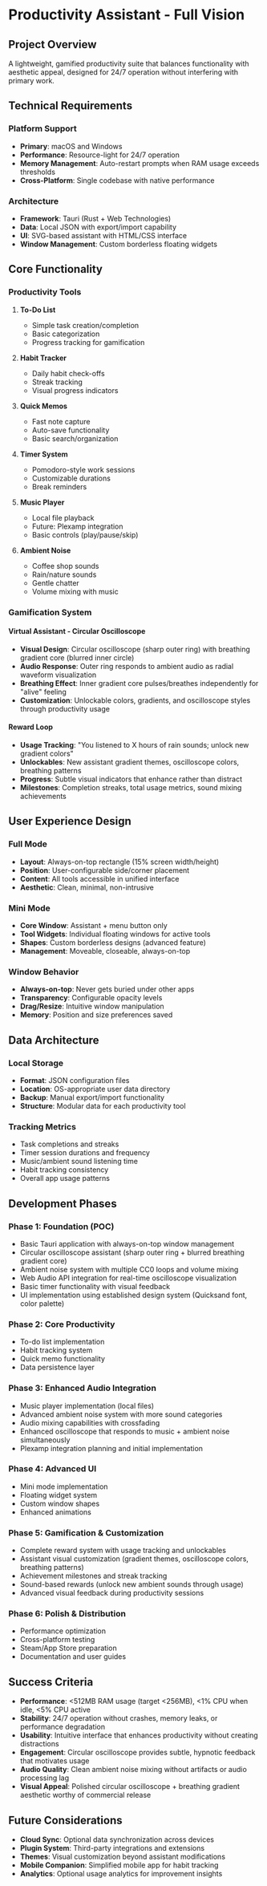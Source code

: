 # Productivity Assistant - Full Vision

## Project Overview
A lightweight, gamified productivity suite that balances functionality with aesthetic appeal, designed for 24/7 operation without interfering with primary work.

## Technical Requirements

### Platform Support
- **Primary**: macOS and Windows
- **Performance**: Resource-light for 24/7 operation
- **Memory Management**: Auto-restart prompts when RAM usage exceeds thresholds
- **Cross-Platform**: Single codebase with native performance

### Architecture
- **Framework**: Tauri (Rust + Web Technologies)
- **Data**: Local JSON with export/import capability
- **UI**: SVG-based assistant with HTML/CSS interface
- **Window Management**: Custom borderless floating widgets

## Core Functionality

### Productivity Tools
1. **To-Do List**
   - Simple task creation/completion
   - Basic categorization
   - Progress tracking for gamification

2. **Habit Tracker**
   - Daily habit check-offs
   - Streak tracking
   - Visual progress indicators

3. **Quick Memos**
   - Fast note capture
   - Auto-save functionality
   - Basic search/organization

4. **Timer System**
   - Pomodoro-style work sessions
   - Customizable durations
   - Break reminders

5. **Music Player**
   - Local file playback
   - Future: Plexamp integration
   - Basic controls (play/pause/skip)

6. **Ambient Noise**
   - Coffee shop sounds
   - Rain/nature sounds
   - Gentle chatter
   - Volume mixing with music

### Gamification System

#### Virtual Assistant - Circular Oscilloscope
- **Visual Design**: Circular oscilloscope (sharp outer ring) with breathing gradient core (blurred inner circle)
- **Audio Response**: Outer ring responds to ambient audio as radial waveform visualization
- **Breathing Effect**: Inner gradient core pulses/breathes independently for "alive" feeling
- **Customization**: Unlockable colors, gradients, and oscilloscope styles through productivity usage

#### Reward Loop
- **Usage Tracking**: "You listened to X hours of rain sounds; unlock new gradient colors"
- **Unlockables**: New assistant gradient themes, oscilloscope colors, breathing patterns
- **Progress**: Subtle visual indicators that enhance rather than distract
- **Milestones**: Completion streaks, total usage metrics, sound mixing achievements

## User Experience Design

### Full Mode
- **Layout**: Always-on-top rectangle (15% screen width/height)
- **Position**: User-configurable side/corner placement
- **Content**: All tools accessible in unified interface
- **Aesthetic**: Clean, minimal, non-intrusive

### Mini Mode
- **Core Window**: Assistant + menu button only
- **Tool Widgets**: Individual floating windows for active tools
- **Shapes**: Custom borderless designs (advanced feature)
- **Management**: Moveable, closeable, always-on-top

### Window Behavior
- **Always-on-top**: Never gets buried under other apps
- **Transparency**: Configurable opacity levels
- **Drag/Resize**: Intuitive window manipulation
- **Memory**: Position and size preferences saved

## Data Architecture

### Local Storage
- **Format**: JSON configuration files
- **Location**: OS-appropriate user data directory
- **Backup**: Manual export/import functionality
- **Structure**: Modular data for each productivity tool

### Tracking Metrics
- Task completions and streaks
- Timer session durations and frequency
- Music/ambient sound listening time
- Habit tracking consistency
- Overall app usage patterns

## Development Phases

### Phase 1: Foundation (POC)
- Basic Tauri application with always-on-top window management
- Circular oscilloscope assistant (sharp outer ring + blurred breathing gradient core)
- Ambient noise system with multiple CC0 loops and volume mixing
- Web Audio API integration for real-time oscilloscope visualization
- Basic timer functionality with visual feedback
- UI implementation using established design system (Quicksand font, color palette)

### Phase 2: Core Productivity
- To-do list implementation
- Habit tracking system
- Quick memo functionality
- Data persistence layer

### Phase 3: Enhanced Audio Integration
- Music player implementation (local files)
- Advanced ambient noise system with more sound categories
- Audio mixing capabilities with crossfading
- Enhanced oscilloscope that responds to music + ambient noise simultaneously
- Plexamp integration planning and initial implementation

### Phase 4: Advanced UI
- Mini mode implementation
- Floating widget system
- Custom window shapes
- Enhanced animations

### Phase 5: Gamification & Customization
- Complete reward system with usage tracking and unlockables
- Assistant visual customization (gradient themes, oscilloscope colors, breathing patterns)
- Achievement milestones and streak tracking
- Sound-based rewards (unlock new ambient sounds through usage)
- Advanced visual feedback during productivity sessions

### Phase 6: Polish & Distribution
- Performance optimization
- Cross-platform testing
- Steam/App Store preparation
- Documentation and user guides

## Success Criteria
- **Performance**: <512MB RAM usage (target <256MB), <1% CPU when idle, <5% CPU active
- **Stability**: 24/7 operation without crashes, memory leaks, or performance degradation
- **Usability**: Intuitive interface that enhances productivity without creating distractions
- **Engagement**: Circular oscilloscope provides subtle, hypnotic feedback that motivates usage
- **Audio Quality**: Clean ambient noise mixing without artifacts or audio processing lag
- **Visual Appeal**: Polished circular oscilloscope + breathing gradient aesthetic worthy of commercial release

## Future Considerations
- **Cloud Sync**: Optional data synchronization across devices
- **Plugin System**: Third-party integrations and extensions
- **Themes**: Visual customization beyond assistant modifications
- **Mobile Companion**: Simplified mobile app for habit tracking
- **Analytics**: Optional usage analytics for improvement insights